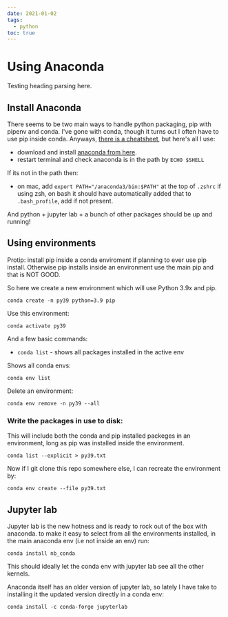 ```yaml
---
date: 2021-01-02
tags:
  - python
toc: true
---
```


# Using Anaconda

Testing heading parsing here.

## Install Anaconda

There seems to be two main ways to handle python packaging, pip with pipenv and conda. I've gone with conda, though it turns out I often have to use pip inside conda. Anyways, [there is a cheatsheet](https://conda.io/docs/_downloads/conda-cheatsheet.pdf), but here's all I use:

- download and install [anaconda from here](https://www.anaconda.com/download).
- restart terminal and check anaconda is in the path by `ECHO $SHELL`

If its not in the path then:

- on mac, add `export PATH="/anaconda3/bin:$PATH"` at the top of `.zshrc` if using zsh, on bash it should have automatically added that to `.bash_profile`, add if not present.

And python + jupyter lab + a bunch of other packages should be up and running!

## Using environments

Protip: install pip inside a conda enviroment if planning to ever use pip install. Otherwise pip installs inside an environment use the main pip and that is NOT GOOD.

So here we create a new environment which will use Python 3.9x and pip.

`conda create -n py39 python=3.9 pip`

Use this environment:

`conda activate py39`

And a few basic commands:

- `conda list` - shows all packages installed in the active env

Shows all conda envs:

`conda env list`

Delete an environment:

`conda env remove -n py39 --all`

### Write the packages in use to disk:

This will include both the conda and pip installed packeges in an environment, long as pip was installed inside the environment.

`conda list --explicit > py39.txt`

Now if I git clone this repo somewhere else, I can recreate the environment by:

`conda env create --file py39.txt`

## Jupyter lab

Jupyter lab is the new hotness and is ready to rock out of the box with anaconda. to make it easy to select from all the environments installed, in the main anaconda env (i.e not inside an env) run:

`conda install nb_conda`

This should ideally let the conda env with jupyter lab see all the other kernels.

Anaconda itself has an older version of jupyter lab, so lately I have take to installing it the updated version directly in a conda env:

`conda install -c conda-forge jupyterlab`

